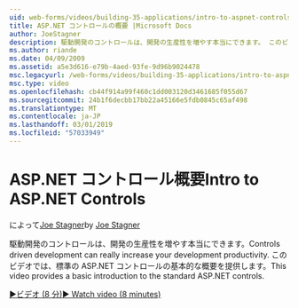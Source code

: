 ```yaml
---
uid: web-forms/videos/building-35-applications/intro-to-aspnet-controls
title: ASP.NET コントロールの概要 |Microsoft Docs
author: JoeStagner
description: 駆動開発のコントロールは、開発の生産性を増やす本当にできます。 このビデオでは、標準の ASP.NET コントロールの基本的な概要を提供します。
ms.author: riande
ms.date: 04/09/2009
ms.assetid: a5e3d616-e79b-4aed-93fe-9d96b9024478
msc.legacyurl: /web-forms/videos/building-35-applications/intro-to-aspnet-controls
msc.type: video
ms.openlocfilehash: cb44f914a99f460c1dd003120d3461685f055d67
ms.sourcegitcommit: 24b1f6decbb17bb22a45166e5fdb0845c65af498
ms.translationtype: MT
ms.contentlocale: ja-JP
ms.lasthandoff: 03/01/2019
ms.locfileid: "57033949"
---
```

<a name="intro-to-aspnet-controls"></a><span data-ttu-id="8c821-104">ASP.NET コントロール概要</span><span class="sxs-lookup"><span data-stu-id="8c821-104">Intro to ASP.NET Controls</span></span>
====================
<span data-ttu-id="8c821-105">によって[Joe Stagner](https://github.com/JoeStagner)</span><span class="sxs-lookup"><span data-stu-id="8c821-105">by [Joe Stagner](https://github.com/JoeStagner)</span></span>

<span data-ttu-id="8c821-106">駆動開発のコントロールは、開発の生産性を増やす本当にできます。</span><span class="sxs-lookup"><span data-stu-id="8c821-106">Controls driven development can really increase your development productivity.</span></span> <span data-ttu-id="8c821-107">このビデオでは、標準の ASP.NET コントロールの基本的な概要を提供します。</span><span class="sxs-lookup"><span data-stu-id="8c821-107">This video provides a basic introduction to the standard ASP.NET controls.</span></span>

[<span data-ttu-id="8c821-108">&#9654;ビデオ (8 分)</span><span class="sxs-lookup"><span data-stu-id="8c821-108">&#9654; Watch video (8 minutes)</span></span>](https://channel9.msdn.com/Blogs/ASP-NET-Site-Videos/intro-to-aspnet-controls)
